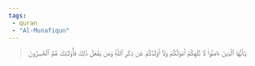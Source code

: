 ```yaml
---
tags: 
 - quran 
 - "Al-Munafiqun"
---
```


> يَـٰٓأَيُّهَا ٱلَّذِينَ ءَامَنُواْ لَا تُلۡهِكُمۡ أَمۡوَٰلُكُمۡ وَلَآ أَوۡلَٰدُكُمۡ عَن ذِكۡرِ ٱللَّهِۚ وَمَن يَفۡعَلۡ ذَٰلِكَ فَأُوْلَـٰٓئِكَ هُمُ ٱلۡخَٰسِرُونَ
